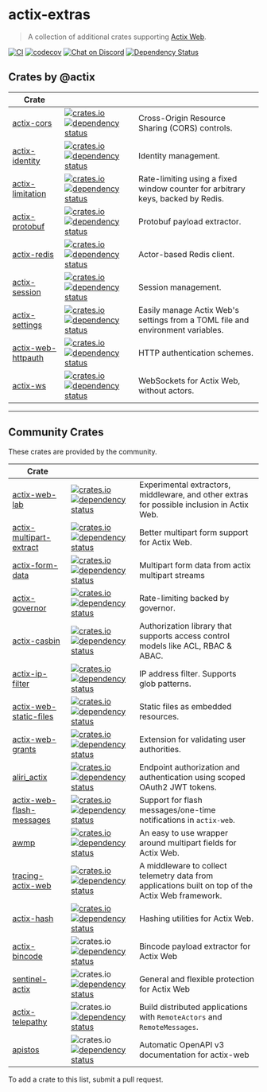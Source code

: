 # actix-extras

> A collection of additional crates supporting [Actix Web].

<!-- prettier-ignore-start -->

[![CI](https://github.com/actix/actix-extras/actions/workflows/ci.yml/badge.svg)](https://github.com/actix/actix-extras/actions/workflows/ci.yml)
[![codecov](https://codecov.io/gh/actix/actix-extras/branch/master/graph/badge.svg)](https://codecov.io/gh/actix/actix-extras)
[![Chat on Discord](https://img.shields.io/discord/771444961383153695?label=chat&logo=discord)](https://discord.gg/5Ux4QGChWc)
[![Dependency Status](https://deps.rs/repo/github/actix/actix-extras/status.svg)](https://deps.rs/repo/github/actix/actix-extras)

<!-- prettier-ignore-end -->

## Crates by @actix

| Crate                |                                                                                                                                                                                                                                                           |                                                                                 |
| -------------------- | --------------------------------------------------------------------------------------------------------------------------------------------------------------------------------------------------------------------------------------------------------- | ------------------------------------------------------------------------------- |
| [actix-cors]         | [![crates.io](https://img.shields.io/crates/v/actix-cors?label=latest)](https://crates.io/crates/actix-cors) [![dependency status](https://deps.rs/crate/actix-cors/latest/status.svg)](https://deps.rs/crate/actix-cors)                                 | Cross-Origin Resource Sharing (CORS) controls.                                  |
| [actix-identity]     | [![crates.io](https://img.shields.io/crates/v/actix-identity?label=latest)](https://crates.io/crates/actix-identity) [![dependency status](https://deps.rs/crate/actix-identity/latest/status.svg)](https://deps.rs/crate/actix-identity)                 | Identity management.                                                            |
| [actix-limitation]   | [![crates.io](https://img.shields.io/crates/v/actix-limitation?label=latest)](https://crates.io/crates/actix-limitation) [![dependency status](https://deps.rs/crate/actix-limitation/latest/status.svg)](https://deps.rs/crate/actix-limitation)         | Rate-limiting using a fixed window counter for arbitrary keys, backed by Redis. |
| [actix-protobuf]     | [![crates.io](https://img.shields.io/crates/v/actix-protobuf?label=latest)](https://crates.io/crates/actix-protobuf) [![dependency status](https://deps.rs/crate/actix-protobuf/latest/status.svg)](https://deps.rs/crate/actix-protobuf)                 | Protobuf payload extractor.                                                     |
| [actix-redis]        | [![crates.io](https://img.shields.io/crates/v/actix-redis?label=latest)](https://crates.io/crates/actix-redis) [![dependency status](https://deps.rs/crate/actix-redis/latest/status.svg)](https://deps.rs/crate/actix-redis)                             | Actor-based Redis client.                                                       |
| [actix-session]      | [![crates.io](https://img.shields.io/crates/v/actix-session?label=latest)](https://crates.io/crates/actix-session) [![dependency status](https://deps.rs/crate/actix-session/latest/status.svg)](https://deps.rs/crate/actix-session)                     | Session management.                                                             |
| [actix-settings]     | [![crates.io](https://img.shields.io/crates/v/actix-settings?label=latest)](https://crates.io/crates/actix-settings) [![dependency status](https://deps.rs/crate/actix-settings/latest/status.svg)](https://deps.rs/crate/actix-settings)                 | Easily manage Actix Web's settings from a TOML file and environment variables.  |
| [actix-web-httpauth] | [![crates.io](https://img.shields.io/crates/v/actix-web-httpauth?label=latest)](https://crates.io/crates/actix-web-httpauth) [![dependency status](https://deps.rs/crate/actix-web-httpauth/latest/status.svg)](https://deps.rs/crate/actix-web-httpauth) | HTTP authentication schemes.                                                    |
| [actix-ws]           | [![crates.io](https://img.shields.io/crates/v/actix-ws?label=latest)][actix-ws] [![dependency status](https://deps.rs/crate/actix-ws/latest/status.svg)](https://deps.rs/crate/actix-ws)                                                                  | WebSockets for Actix Web, without actors.                                       |

---

## Community Crates

These crates are provided by the community.

| Crate                      |                                                                                                                                                                                                                                                          |                                                                                                   |
| -------------------------- | -------------------------------------------------------------------------------------------------------------------------------------------------------------------------------------------------------------------------------------------------------- | ------------------------------------------------------------------------------------------------- |
| [actix-web-lab]            | [![crates.io](https://img.shields.io/crates/v/actix-web-lab?label=latest)][actix-web-lab] [![dependency status](https://deps.rs/crate/actix-web-lab/latest/status.svg)](https://deps.rs/crate/actix-web-lab)                                             | Experimental extractors, middleware, and other extras for possible inclusion in Actix Web.        |
| [actix-multipart-extract]  | [![crates.io](https://img.shields.io/crates/v/actix-multipart-extract?label=latest)][actix-multipart-extract] [![dependency status](https://deps.rs/crate/actix-multipart-extract/latest/status.svg)](https://deps.rs/crate/actix-multipart-extract)     | Better multipart form support for Actix Web.                                                      |
| [actix-form-data]          | [![crates.io](https://img.shields.io/crates/v/actix-form-data?label=latest)][actix-form-data] [![dependency status](https://deps.rs/crate/actix-form-data/latest/status.svg)](https://deps.rs/crate/actix-form-data)                                     | Multipart form data from actix multipart streams                                                  |
| [actix-governor]           | [![crates.io](https://img.shields.io/crates/v/actix-governor?label=latest)][actix-governor] [![dependency status](https://deps.rs/crate/actix-governor/latest/status.svg)](https://deps.rs/crate/actix-governor)                                         | Rate-limiting backed by governor.                                                                 |
| [actix-casbin]             | [![crates.io](https://img.shields.io/crates/v/actix-casbin?label=latest)][actix-casbin] [![dependency status](https://deps.rs/crate/actix-casbin/latest/status.svg)](https://deps.rs/crate/actix-casbin)                                                 | Authorization library that supports access control models like ACL, RBAC & ABAC.                  |
| [actix-ip-filter]          | [![crates.io](https://img.shields.io/crates/v/actix-ip-filter?label=latest)][actix-ip-filter] [![dependency status](https://deps.rs/crate/actix-ip-filter/latest/status.svg)](https://deps.rs/crate/actix-ip-filter)                                     | IP address filter. Supports glob patterns.                                                        |
| [actix-web-static-files]   | [![crates.io](https://img.shields.io/crates/v/actix-web-static-files?label=latest)][actix-web-static-files] [![dependency status](https://deps.rs/crate/actix-web-static-files/latest/status.svg)](https://deps.rs/crate/actix-web-static-files)         | Static files as embedded resources.                                                               |
| [actix-web-grants]         | [![crates.io](https://img.shields.io/crates/v/actix-web-grants?label=latest)][actix-web-grants] [![dependency status](https://deps.rs/crate/actix-web-grants/latest/status.svg)](https://deps.rs/crate/actix-web-grants)                                 | Extension for validating user authorities.                                                        |
| [aliri_actix]              | [![crates.io](https://img.shields.io/crates/v/aliri_actix?label=latest)][aliri_actix] [![dependency status](https://deps.rs/crate/aliri_actix/latest/status.svg)](https://deps.rs/crate/aliri_actix)                                                     | Endpoint authorization and authentication using scoped OAuth2 JWT tokens.                         |
| [actix-web-flash-messages] | [![crates.io](https://img.shields.io/crates/v/actix-web-flash-messages?label=latest)][actix-web-flash-messages] [![dependency status](https://deps.rs/crate/actix-web-flash-messages/latest/status.svg)](https://deps.rs/crate/actix-web-flash-messages) | Support for flash messages/one-time notifications in `actix-web`.                                 |
| [awmp]                     | [![crates.io](https://img.shields.io/crates/v/awmp?label=latest)][awmp] [![dependency status](https://deps.rs/crate/awmp/latest/status.svg)](https://deps.rs/crate/awmp)                                                                                 | An easy to use wrapper around multipart fields for Actix Web.                                     |
| [tracing-actix-web]        | [![crates.io](https://img.shields.io/crates/v/tracing-actix-web?label=latest)][tracing-actix-web] [![dependency status](https://deps.rs/crate/tracing-actix-web/latest/status.svg)](https://deps.rs/crate/tracing-actix-web)                             | A middleware to collect telemetry data from applications built on top of the Actix Web framework. |
| [actix-hash]               | [![crates.io](https://img.shields.io/crates/v/actix-hash?label=latest)][actix-hash] [![dependency status](https://deps.rs/crate/actix-hash/latest/status.svg)](https://deps.rs/crate/actix-hash)                                                         | Hashing utilities for Actix Web.                                                                  |
| [actix-bincode]            | ![crates.io](https://img.shields.io/crates/v/actix-bincode?label=latest) [![dependency status](https://deps.rs/crate/actix-bincode/latest/status.svg)](https://deps.rs/crate/actix-bincode)                                                              | Bincode payload extractor for Actix Web                                                           |
| [sentinel-actix]           | ![crates.io](https://img.shields.io/crates/v/sentinel-actix?label=latest) [![dependency status](https://deps.rs/crate/sentinel-actix/latest/status.svg)](https://deps.rs/crate/sentinel-actix)                                                           | General and flexible protection for Actix Web                                                     |
| [actix-telepathy]          | ![crates.io](https://img.shields.io/crates/v/actix-telepathy?label=latest) [![dependency status](https://deps.rs/crate/actix-telepathy/latest/status.svg)](https://deps.rs/crate/actix-telepathy)                                                        | Build distributed applications with `RemoteActors` and `RemoteMessages`.                          |
| [apistos]                | ![crates.io](https://img.shields.io/crates/v/apistos?label=latest) [![dependency status](https://deps.rs/crate/apistos/latest/status.svg)](https://deps.rs/crate/apistos)                                                                                    | Automatic OpenAPI v3 documentation for actix-web                                                |

To add a crate to this list, submit a pull request.

<!-- REFERENCES -->

[actix]: https://github.com/actix/actix
[actix web]: https://github.com/actix/actix-web
[actix-extras]: https://github.com/actix/actix-extras
[actix-cors]: ./actix-cors
[actix-identity]: ./actix-identity
[actix-limitation]: ./actix-limitation
[actix-protobuf]: ./actix-protobuf
[actix-redis]: ./actix-redis
[actix-session]: ./actix-session
[actix-settings]: ./actix-settings
[actix-web-httpauth]: ./actix-web-httpauth
[actix-web-lab]: https://crates.io/crates/actix-web-lab
[actix-multipart-extract]: https://crates.io/crates/actix-multipart-extract
[actix-form-data]: https://crates.io/crates/actix-form-data
[actix-casbin]: https://crates.io/crates/actix-casbin
[actix-ip-filter]: https://crates.io/crates/actix-ip-filter
[actix-web-static-files]: https://crates.io/crates/actix-web-static-files
[actix-web-grants]: https://crates.io/crates/actix-web-grants
[actix-web-flash-messages]: https://crates.io/crates/actix-web-flash-messages
[actix-governor]: https://crates.io/crates/actix-governor
[aliri_actix]: https://crates.io/crates/aliri_actix
[awmp]: https://crates.io/crates/awmp
[tracing-actix-web]: https://crates.io/crates/tracing-actix-web
[actix-ws]: https://crates.io/crates/actix-ws
[actix-hash]: https://crates.io/crates/actix-hash
[actix-bincode]: https://crates.io/crates/actix-bincode
[sentinel-actix]: https://crates.io/crates/sentinel-actix
[actix-telepathy]: https://github.com/wenig/actix-telepathy
[apistos]: https://github.com/netwo-io/apistos
